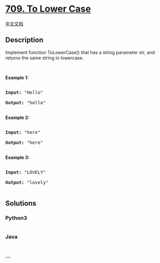 # [709. To Lower Case](https://leetcode.com/problems/to-lower-case)

[中文文档](/solution/0700-0799/0709.To%20Lower%20Case/README.md)

## Description
<p>Implement function ToLowerCase() that has a string parameter str, and returns the same string in lowercase.</p>



<p>&nbsp;</p>



<div>

<p><strong>Example 1:</strong></p>



<pre>

<strong>Input: </strong><span id="example-input-1-1">&quot;Hello&quot;</span>

<strong>Output: </strong><span id="example-output-1">&quot;hello&quot;</span>

</pre>



<div>

<p><strong>Example 2:</strong></p>



<pre>

<strong>Input: </strong><span id="example-input-2-1">&quot;here&quot;</span>

<strong>Output: </strong><span id="example-output-2">&quot;here&quot;</span>

</pre>



<div>

<p><strong>Example 3:</strong></p>



<pre>

<strong>Input: </strong><span id="example-input-3-1">&quot;LOVELY&quot;</span>

<strong>Output: </strong><span id="example-output-3">&quot;lovely&quot;</span>

</pre>

</div>

</div>

</div>


## Solutions


<!-- tabs:start -->

### **Python3**

```python

```

### **Java**

```java

```

### **...**
```

```

<!-- tabs:end -->